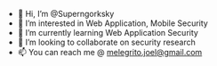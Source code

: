 - 👋 Hi, I’m @Superngorksky
- 👀 I’m interested in Web Application, Mobile Security
- 🌱 I’m currently learning Web Application Security
- 💞️ I’m looking to collaborate on security research
- 📫 You can reach me @ melegrito.joel@gmail.com

<!---
Superngorksky/Superngorksky is a ✨ special ✨ repository because its `README.md` (this file) appears on your GitHub profile.
You can click the Preview link to take a look at your changes.
--->
